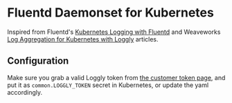 # Fluentd Daemonset for Kubernetes

Inspired from Fluentd's [Kubernetes Logging with Fluentd](http://docs.fluentd.org/v0.12/articles/kubernetes-fluentd#get-fluentd-daemonset-sources) and Weaveworks [Log Aggregation for Kubernetes with Loggly](https://www.weave.works/log-aggregation-kubernetes-loggly/) articles.

## Configuration

Make sure you grab a valid Loggly token from [the customer token page](https://www.loggly.com/docs/customer-token-authentication-token), and put it as `common.LOGGLY_TOKEN` secret in Kubernetes, or update the yaml accordingly.
